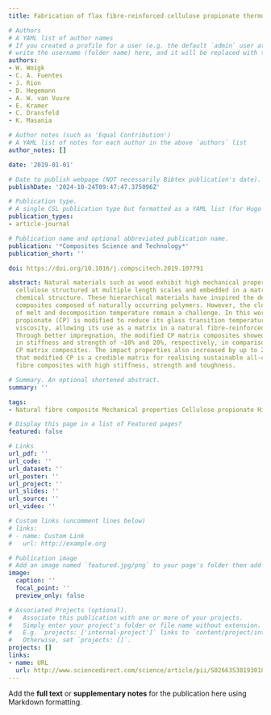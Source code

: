 ```yaml
---
title: Fabrication of flax fibre-reinforced cellulose propionate thermoplastic composites

# Authors
# A YAML list of author names
# If you created a profile for a user (e.g. the default `admin` user at `content/authors/admin/`), 
# write the username (folder name) here, and it will be replaced with their full name and linked to their profile.
authors:
- W. Woigk
- C. A. Fuentes
- J. Rion
- D. Hegemann
- A. W. van Vuure
- E. Kramer
- C. Dransfeld
- K. Masania

# Author notes (such as 'Equal Contribution')
# A YAML list of notes for each author in the above `authors` list
author_notes: []

date: '2019-01-01'

# Date to publish webpage (NOT necessarily Bibtex publication's date).
publishDate: '2024-10-24T09:47:47.375096Z'

# Publication type.
# A single CSL publication type but formatted as a YAML list (for Hugo requirements).
publication_types:
- article-journal

# Publication name and optional abbreviated publication name.
publication: '*Composites Science and Technology*'
publication_short: ''

doi: https://doi.org/10.1016/j.compscitech.2019.107791

abstract: Natural materials such as wood exhibit high mechanical properties through
  cellulose structured at multiple length scales and embedded in a matrix of similar
  chemical structure. These hierarchical materials have inspired the design of lightweight
  composites composed of naturally occurring polymers. However, the close proximity
  of melt and decomposition temperature remain a challenge. In this work, cellulose
  propionate (CP) is modified to reduce its glass transition temperature and melt
  viscosity, allowing its use as a matrix in a natural fibre-reinforced composite.
  Through better impregnation, the modified CP matrix composites showed an increase
  in stiffness and strength of ∼10% and 20%, respectively, in comparison to unmodified
  CP matrix composites. The impact properties also increased by up to 28%, showing
  that modified CP is a credible matrix for realising sustainable all-cellulose natural
  fibre composites with high stiffness, strength and toughness.

# Summary. An optional shortened abstract.
summary: ''

tags:
- Natural fibre composite Mechanical properties Cellulose propionate High toughness

# Display this page in a list of Featured pages?
featured: false

# Links
url_pdf: ''
url_code: ''
url_dataset: ''
url_poster: ''
url_project: ''
url_slides: ''
url_source: ''
url_video: ''

# Custom links (uncomment lines below)
# links:
# - name: Custom Link
#   url: http://example.org

# Publication image
# Add an image named `featured.jpg/png` to your page's folder then add a caption below.
image:
  caption: ''
  focal_point: ''
  preview_only: false

# Associated Projects (optional).
#   Associate this publication with one or more of your projects.
#   Simply enter your project's folder or file name without extension.
#   E.g. `projects: ['internal-project']` links to `content/project/internal-project/index.md`.
#   Otherwise, set `projects: []`.
projects: []
links:
- name: URL
  url: http://www.sciencedirect.com/science/article/pii/S0266353819301861
---
```


Add the **full text** or **supplementary notes** for the publication here using Markdown formatting.

